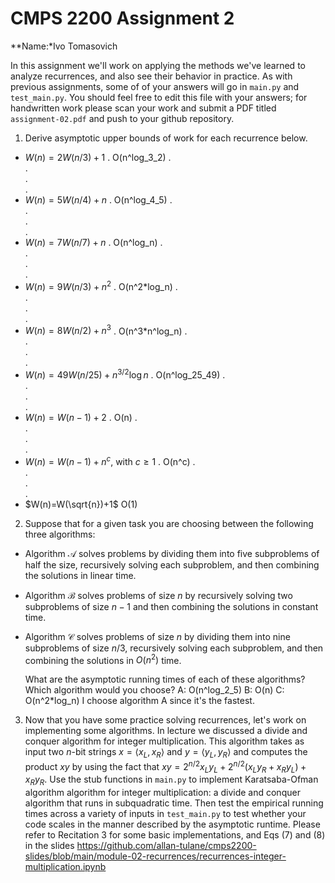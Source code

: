 # CMPS 2200 Assignment 2

**Name:*Ivo Tomasovich

In this assignment we'll work on applying the methods we've learned to analyze recurrences, and also see their behavior
in practice. As with previous
assignments, some of of your answers will go in `main.py` and `test_main.py`. You
should feel free to edit this file with your answers; for handwritten
work please scan your work and submit a PDF titled `assignment-02.pdf`
and push to your github repository.


1. Derive asymptotic upper bounds of work for each recurrence below.
  * $W(n)=2W(n/3)+1$
.  O(n^log_3_2)
.  
.  
.  
.  
  * $W(n)=5W(n/4)+n$
.  O(n^log_4_5)
.  
.  
.  
.  
  * $W(n)=7W(n/7)+n$
.  O(n^log_n)
.  
.  
.  
.  
  * $W(n)=9W(n/3)+n^2$
.  O(n^2*log_n)
.  
.  
.  
.  
  * $W(n)=8W(n/2)+n^3$
.  O(n^3*n^log_n)
.  
.  
.  
.  
  * $W(n)=49W(n/25)+n^{3/2}\log n$
. O(n^log_25_49)
.  
.  
.  
.  
  * $W(n)=W(n-1)+2$
.  O(n)
.  
.  
.  
.  
  * $W(n)= W(n-1)+n^c$, with $c\geq 1$
.  O(n^c)
.  
.  
.  
.  
  * $W(n)=W(\sqrt{n})+1$
  O(1)


2. Suppose that for a given task you are choosing between the following three algorithms:

  * Algorithm $\mathcal{A}$ solves problems by dividing them into
      five subproblems of half the size, recursively solving each
      subproblem, and then combining the solutions in linear time.
    
  * Algorithm $\mathcal{B}$ solves problems of size $n$ by
      recursively solving two subproblems of size $n-1$ and then
      combining the solutions in constant time.
    
  * Algorithm $\mathcal{C}$ solves problems of size $n$ by dividing
      them into nine subproblems of size $n/3$, recursively solving
      each subproblem, and then combining the solutions in $O(n^2)$
      time.

    What are the asymptotic running times of each of these algorithms?
    Which algorithm would you choose?
    A: O(n^log_2_5)
    B: O(n)
    C: O(n^2*log_n)
    I choose algorithm A since it's the fastest.

3. Now that you have some practice solving recurrences, let's work on
  implementing some algorithms. In lecture we discussed a divide and
  conquer algorithm for integer multiplication. This algorithm takes
  as input two $n$-bit strings $x = \langle x_L, x_R\rangle$ and
  $y=\langle y_L, y_R\rangle$ and computes the product $xy$ by using
  the fact that $xy = 2^{n/2}x_Ly_L + 2^{n/2}(x_Ly_R+x_Ry_L) +
  x_Ry_R.$ Use the
  stub functions in `main.py` to implement Karatsaba-Ofman algorithm algorithm for integer
  multiplication: a divide and conquer algorithm that runs in
  subquadratic time. Then test the empirical running times across a
  variety of inputs in `test_main.py` to test whether your code scales in the manner
  described by the asymptotic runtime. Please refer to Recitation 3 for some basic implementations, and Eqs (7) and (8) in the slides https://github.com/allan-tulane/cmps2200-slides/blob/main/module-02-recurrences/recurrences-integer-multiplication.ipynb
 
 


